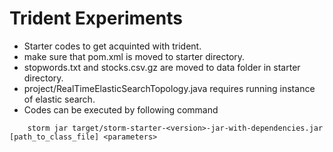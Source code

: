 # Trident Experiments

* Starter codes to get acquinted with trident.
* make sure that pom.xml is moved to starter directory.
* stopwords.txt and stocks.csv.gz are moved to data folder in starter directory.
* project/RealTimeElasticSearchTopology.java requires running instance of elastic search.
* Codes can be executed by following command
```
	storm jar target/storm-starter-<version>-jar-with-dependencies.jar [path_to_class_file] <parameters> 
```